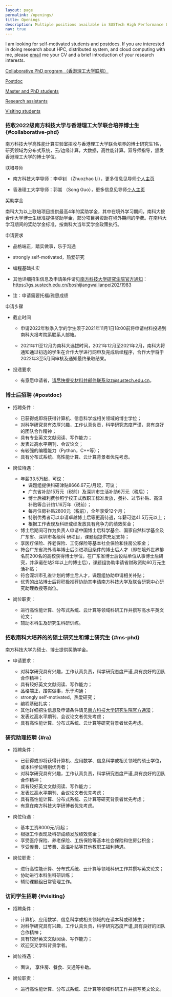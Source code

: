 ```yaml
---
layout: page
permalink: /openings/
title: Openings
description: Multiple positions available in SUSTech High Performance Laboratory (HPC Lab).
nav: true
---
```


I am looking for self-motivated students and postdocs. If you are interested in doing research about HPC, distributed system, and cloud computing with me, please [email](mailto:lizz@sustech.edu.cn) me your CV and a brief introduction of your research interests.

[Collaborative PhD program （香港理工大学联培）](#collaborative-phd)

[Postdoc](#postdoc)

[Master and PhD students](#ms-phd)

[Research assistants](#ra)

[Visiting students](#visiting)


### 招收2022级南方科技大学与香港理工大学联合培养博士生 {#collaborative-phd}

南方科技大学高性能计算实验室招收与香港理工大学联合培养的博士研究生1名，研究领域为分布式系统，云/边缘计算，大数据，高性能计算。双导师指导，颁发香港理工大学的博士学位。


联培导师

- 南方科技大学导师：李卓钊 （Zhuozhao Li），更多信息见导师[个人主页](https://zhuozhaoli.github.io/)


- 香港理工大学导师：郭嵩 （Song Guo），更多信息见导师[个人主页](https://web.comp.polyu.edu.hk/cssongguo/)


奖助学金

南科大为以上联培项目提供最高4年的奖助学金，其中在境外学习期间，南科大按合作大学博士生标准提供奖助学金，部分项目另资助在境外期间的学费。在南科大学习期间的奖助学金标准，按南科大当年奖学金政策执行。


申请要求

- 品格端正，踏实做事，乐于沟通

- strongly self-motivated，热爱研究

- 编程基础扎实

- 其他详细招生信息及申请条件请见[南方科技大学研究生院官方通知](https://gs.sustech.edu.cn/boshijiangwailianpei202/1983)： https://gs.sustech.edu.cn/boshijiangwailianpei202/1983

- 注：申请需要托福/雅思成绩


申请步骤

- 截止时间

    - 申请2022年秋季入学的学生须于2021年11月1日18:00前将申请材料投递到南科大报考院系联系人邮箱。

    - 2021年11至12月为南科大选拔时间，2021年12月至2021年2月，南科大将通知通过初选的学生在合作大学进行网申及完成后续程序，合作大学将于2022年3至5月间审核及通知最终录取结果。

- 投递要求

    - 有意愿申请者，请尽快提交材料并邮件联系lizz@sustech.edu.cn。


### 博士后招聘 {#postdoc}

- 招聘条件：

	- 已获得或即将获得计算机、信息科学或相关领域的博士学位；
	- 对科学研究具有浓厚兴趣，工作认真负责，科学研究态度严谨，具有良好的团队合作精神；
	- 具有专业英文文献阅读、写作能力；
	- 发表过高水平期刊、会议论文；
	- 有较强的编程能力（Python，C++等）；
	- 具有分布式系统、高性能计算、云计算背景者优先考虑。

- 岗位待遇：

	- 年薪33.5万起，可议：
		- 课题组提供科研津贴8666.67元/月起，可议；
		- 广东省补助15万元（税前）及深圳市生活补助6万元（税后）；
		- 博士后福利费参照学校正式教职工标准发放，餐补、过节补贴、高温补贴等合计约1.16万年（税前）；
		- 每月住房补贴2800元（税前），全年享受12个月；
		- 特别优秀者可以申请卓越博士后等更高待遇，年薪可达41.5万元以上；
		- 根据工作表现及科研成绩发放具有竞争力的绩效奖金；
	- 博士后期间可作为负责人申请中国博士后科学基金、国家自然科学基金及广东省、深圳市各级科
	研项目，课题组提供充足支持；
	- 享医疗保险、养老保险、工伤保险等基本社会保险和住房公积金；
	- 符合广东省海外青年博士后引进项目条件的博士后人才（即在境外世界排名前200名的高校获得博士学位，在广东省博士后设站单位从事博士后研究，并承诺在站2年以上的博士后），课题组协助申请省财政资助60万元生活补贴；
	- 符合深圳市孔雀计划的博士后人才，课题组协助申请相关补贴；
	- 优秀的出站博士后将积极推荐协助其申请南方科技大学及联合研究中心研究助理教授等岗位。

- 岗位职责：

	- 进行高性能计算、分布式系统、云计算等领域科研工作并撰写高水平英文论文；
    - 辅助本科生及研究生科研训练。


### 招收南科大培养的的硕士研究生和博士研究生 {#ms-phd}

南方科技大学为硕士、博士提供奖助学金。

- 申请要求：

	- 对科学研究具有兴趣，工作认真负责，科学研究态度严谨,具有良好的团队合作精神；
	- 具有较好英文文献阅读、写作能力；
	- 品格端正，踏实做事，乐于沟通；
	- strongly self-motivated，热爱研究；
	- 编程基础扎实；
	- 其他详细招生信息及申请条件请见[南方科技大学研究生院官方通知](https://gs.sustech.edu.cn/shuoshi2022)；
 	- 发表过高水平期刊、会议论文者优先考虑；
 	- 具有高性能计算、分布式系统、云计算等研究背景者优先考虑。


### 研究助理招聘 {#ra}

- 招聘条件：

	- 已获得或即将获得计算机、应用数学、信息科学或相关领域的硕士学位，或本科学位特别优秀者；
	- 对科学研究具有兴趣，工作认真负责，科学研究态度严谨,具有良好的团队合作精神；
	- 具有较好英文文献阅读、写作能力；
 	- 发表过高水平期刊、会议论文者优先考虑；
 	- 具有高性能计算、分布式系统、云计算等研究背景者优先考虑；
    - 有意在南方科技大学研博者优先考虑。

- 岗位待遇：
	- 基本工资8000元/月起；
	- 根据工作表现及科研成绩发放绩效奖金；
	- 享受医疗保险、养老保险、工伤保险等基本社会保险和住房公积金；
	- 享受餐费、过节费、高温补贴等其他教职工福利待遇。

- 岗位职责：
	- 进行高性能计算、分布式系统、云计算等领域科研工作并撰写英文论文；
	- 协助进行本科生科研训练；
	- 辅助课题组日常管理工作。


### 访问学生招聘 {#visiting}

- 招聘条件：

	- 计算机、应用数学、信息科学或相关领域的在读本科或硕博生；
	- 对科学研究具有兴趣，工作认真负责，科学研究态度严谨,具有良好的团队合作精神；
	- 具有较好英文文献阅读、写作能力；
	- 欢迎交叉学科背景学者。

- 岗位待遇：
	- 面议， 享住房、餐食、交通等补助。

- 岗位职责：
	- 进行高性能计算、分布式系统、云计算等领域科研工作并撰写英文论文。